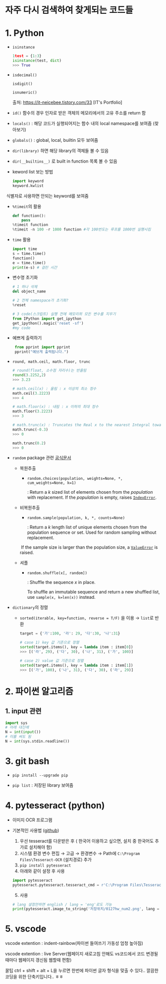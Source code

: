# 자주 다시 검색하여 찾게되는 코드들

# 1. Python

+ ```isinstance```

  ```python
  1test = {1:3}
  isinstance(test, dict)
  >>> True
  ```

+ ```isdecimal()```

  ```isdigit()```

  ```isnumeric()```

  

  출처: https://it-neicebee.tistory.com/33 [IT's Portfolio]

+ ```id()``` 함수의 경우 인자로 받은 객체의 메모리에서의 고유 주소를 return 함



+ ```locals()``` : 해당 코드가 실행되어지는 함수 내의 local namespace를 보여줌 (찾아보기)
+ ```globals()``` : global, local, builtin 모두 보여줌

+ ```dir(library)``` 하면 해당 library의 객체들 볼 수 있음
+ ```dir(__builtins__)``` 로 built in function 목록 볼 수 있음

+ keword list 보는 방법

  ```python
  import keyword
  keyword.kwlist
  ```

​		식별자로 사용하면 안되는 keyword를 보여줌





+ ```%timeit```의 활용

  ```python
  def function():
      pass
  %timeit function
  %timeit -n 100 -r 1000 function #각 100번도는 루프를 1000번 실행시킴
  ```

+ `time`  활용

  ```python
  import time
  s = time.time()
  function()
  e = time.time()
  print(e-s) # 걸린 시간
  ```

  







+ 변수명 초기화

  ```python
  # 1 하나 삭제
  del object_name
  
  # 2 전체 namespace가 초기화?
  %reset 
  
  # 3 code(스크립트) 실행 전에 메모리위 모든 변수를 지우기
  from IPython import get_ipython
  get_ipython().magic('reset -sf')
  #my code
  ```

  

+ 예쁘게 출력하기

  ```python
   from pprint import pprint
   pprint("예브게 출력됩니다.")
  ```




+ ```round, math.ceil, math.floor, trunc```

  ```python
  # round(float, 소수점 자리수)는 반올림
  round(3.2252,2)
  >>> 3.23
  
  # math.ceil(x) : 올림 : x 이상의 최소 정수
  math.ceil(3.2223)
  >>> 4
  
  # math.floor(x) : 내림 : x 이하의 최대 정수
  math.floor(3.2223)
  >>> 3
  
  # math.trunc(x) : Truncates the Real x to the nearest Integral toward 0
  math.trunc(-0.3)
  >>> 0
  
  math.trunc(0.2)
  >>> 0
  ```

  

+ ```random``` package 관련 [공식문서](https://docs.python.org/3/library/random.html)
  
  
  + 복원추출
  
  
      + ```random.choices(population, weights=None, *, cum_weights=None, k=1)```
      
        : Return a *k* sized list of elements chosen from the *population* with replacement. If the *population* is empty, raises [`IndexError`](https://docs.python.org/3/library/exceptions.html#IndexError).
  
  
  
  
  
  
  + 비복원추출
  
    + ```random.sample(population, k, *, counts=None)```
  
      : Return a *k* length list of unique elements chosen from the population sequence or set. Used for random sampling without replacement.
  
    ​		             If the sample size is larger than the population size, a [`ValueError`](https://docs.python.org/3/library/exceptions.html#ValueError) is raised.
  
    
  
  + 셔플
  
    + ```random.shuffle(x[, random])```
  
      : Shuffle the sequence *x* in place.
  
      To shuffle an immutable sequence and return a new shuffled list, use `sample(x, k=len(x))` instead.
  
    



+ ```dictionary```의 정렬

  + ```sorted(iterable, key=function, reverse = T/F)``` 을 이용 &rarr; ```list```로 반환

    ```python
    target = {'가':100, '라': 29, '다':30, '나':31}
    
    # case 1) key 값 기준으로 정렬
    sorted(target.items(), key = lambda item : item[0])
    >>> [('라', 29), ('다', 30), ('나', 31), ('가', 100)]
    
    # case 2) value 값 기준으로 정렬
    sorted(target.items(), key = lambda item : item[1])
    >>> [('가', 100), ('나', 31), ('다', 30), ('라', 29)]
    ```

    









# 2. 파이썬 알고리즘

## 1. input 관련

```python
import sys
# 아래 대신에
N = int(input())
# 이를 써도 됨
N = int(sys.stdin.readline())
```











# 3. git bash

* ```pip install --upgrade pip```

+ ```pip list``` : 저장된 library 보여줌





# 4. pytesseract (python)

+ 이미지 OCR 프로그램

+ 기본적인 사용법 ([github](https://github.com/madmaze/pytesseract))

  1. 우선 tesseract를 다운받은 후 ( 한국어 이용하고 싶으면, 설치 중 한국어도 추가로 설치해야 함)
  2. 시스템 환경 변수 편집 &rarr; 고급 &rarr; 환경변수 &rarr; Path에 ```C:\Program Files\Tesseract-OCR``` (설치경로) 추가
  3. ```pip install pytesseract```
  4. 아래와 같이 설정 후 사용

  ```python
  import pytesseract
  pytesseract.pytesseract.tesseract_cmd = r'C:\Program Files\Tesseract-OCR\tesseract'
  ```

  5. 사용

  ```python
  # lang 설정안하면 english / lang = 'eng'로도 가능
  print(pytesseract.image_to_string('저장위치/0127hw_num2.png', lang = 'kor'))
  ```

  





# 5. vscode

vscode extention : indent-rainbow(파이썬 들여쓰기 가동성 엄청 높아짐)

vscode extention : live Server(웹페이지 새로고침 안해도 vs코드에서 코드 변경될 때마다 웹페이지 갱신됨 웹할때 편함)

꿀팁 ctrl + shift + alt + L을 누르면 한번에 파이썬 글자 형식을 맞출 수 있다.. 깔끔한 코딩을 위한 단축키입니다.. ㅎㅎ
